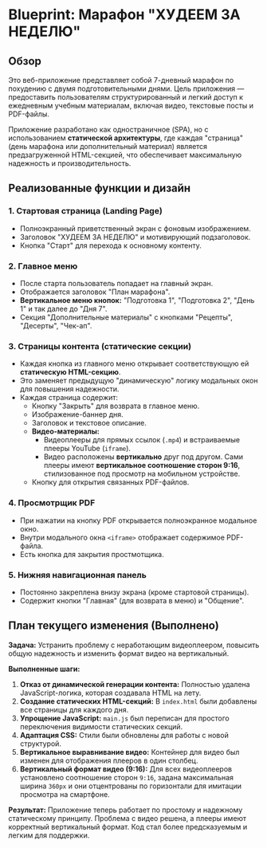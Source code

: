 
# Blueprint: Марафон "ХУДЕЕМ ЗА НЕДЕЛЮ"

## Обзор

Это веб-приложение представляет собой 7-дневный марафон по похудению с двумя подготовительными днями. Цель приложения — предоставить пользователям структурированный и легкий доступ к ежедневным учебным материалам, включая видео, текстовые посты и PDF-файлы.

Приложение разработано как одностраничное (SPA), но с использованием **статической архитектуры**, где каждая "страница" (день марафона или дополнительный материал) является предзагруженной HTML-секцией, что обеспечивает максимальную надежность и производительность.

## Реализованные функции и дизайн

### 1. **Стартовая страница (Landing Page)**
- Полноэкранный приветственный экран с фоновым изображением.
- Заголовок "ХУДЕЕМ ЗА НЕДЕЛЮ" и мотивирующий подзаголовок.
- Кнопка "Старт" для перехода к основному контенту.

### 2. **Главное меню**
- После старта пользователь попадает на главный экран.
- Отображается заголовок "План марафона".
- **Вертикальное меню кнопок:** "Подготовка 1", "Подготовка 2", "День 1" и так далее до "Дня 7".
- Секция "Дополнительные материалы" с кнопками "Рецепты", "Десерты", "Чек-ап".

### 3. **Страницы контента (статические секции)**
- Каждая кнопка из главного меню открывает соответствующую ей **статическую HTML-секцию**.
- Это заменяет предыдущую "динамическую" логику модальных окон для повышения надежности.
- Каждая страница содержит:
    - Кнопку "Закрыть" для возврата в главное меню.
    - Изображение-баннер дня.
    - Заголовок и текстовое описание.
    - **Видео-материалы:**
        - Видеоплееры для прямых ссылок (`.mp4`) и встраиваемые плееры YouTube (`iframe`).
        - Видео расположены **вертикально** друг под другом. Сами плееры имеют **вертикальное соотношение сторон 9:16**, стилизованное под просмотр на мобильном устройстве.
    - Кнопку для открытия связанных PDF-файлов.

### 4. **Просмотрщик PDF**
- При нажатии на кнопку PDF открывается полноэкранное модальное окно.
- Внутри модального окна `<iframe>` отображает содержимое PDF-файла.
- Есть кнопка для закрытия простмотщика.

### 5. **Нижняя навигационная панель**
- Постоянно закреплена внизу экрана (кроме стартовой страницы).
- Содержит кнопки "Главная" (для возврата в меню) и "Общение".

## План текущего изменения (Выполнено)

**Задача:** Устранить проблему с неработающим видеоплеером, повысить общую надежность и изменить формат видео на вертикальный.

**Выполненные шаги:**

1.  **Отказ от динамической генерации контента:** Полностью удалена JavaScript-логика, которая создавала HTML на лету.
2.  **Создание статических HTML-секций:** В `index.html` были добавлены все страницы для каждого дня.
3.  **Упрощение JavaScript:** `main.js` был переписан для простого переключения видимости статических секций.
4.  **Адаптация CSS:** Стили были обновлены для работы с новой структурой.
5.  **Вертикальное выравнивание видео:** Контейнер для видео был изменен для отображения плееров в один столбец.
6.  **Вертикальный формат видео (9:16):** Для всех видеоплееров установлено соотношение сторон `9:16`, задана максимальная ширина `360px` и они отцентрованы по горизонтали для имитации просмотра на смартфоне.

**Результат:** Приложение теперь работает по простому и надежному статическому принципу. Проблема с видео решена, а плееры имеют корректный вертикальный формат. Код стал более предсказуемым и легким для поддержки.
